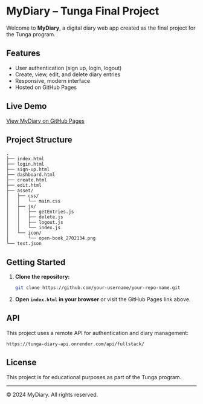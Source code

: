 # MyDiary – Tunga Final Project

Welcome to **MyDiary**, a digital diary web app created as the final project for the Tunga program.

## Features

- User authentication (sign up, login, logout)
- Create, view, edit, and delete diary entries
- Responsive, modern interface
- Hosted on GitHub Pages

## Live Demo

[View MyDiary on GitHub Pages](https://ojuoyemoshoodolawale.github.io/MyDiary/dashboard.html)

## Project Structure

```
.
├── index.html
├── login.html
├── sign-up.html
├── dashboard.html
├── create.html
├── edit.html
├── asset/
│   ├── css/
│   │   └── main.css
│   ├── js/
│   │   ├── getEntries.js
│   │   ├── delete.js
│   │   ├── logout.js
│   │   └── index.js
│   └── icon/
│       └── open-book_2702134.png
└── text.json
```

## Getting Started

1. **Clone the repository:**
   ```sh
   git clone https://github.com/your-username/your-repo-name.git
   ```
2. **Open `index.html` in your browser** or visit the GitHub Pages link above.

## API

This project uses a remote API for authentication and diary management:

```
https://tunga-diary-api.onrender.com/api/fullstack/
```

## License

This project is for educational purposes as part of the Tunga program.

---

&copy; 2024 MyDiary. All rights reserved.

